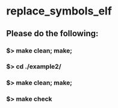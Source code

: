 # replace_symbols_elf

## Please do the following:

### $> make clean; make;
### $> cd ./example2/
### $> make clean; make;
### $> make check
